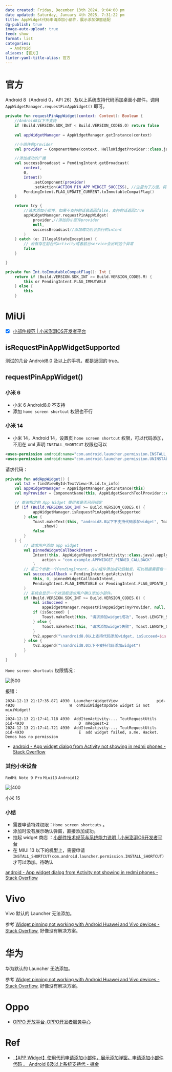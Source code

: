 ```yaml
---
date created: Friday, December 13th 2024, 9:04:00 pm
date updated: Saturday, January 4th 2025, 7:31:22 pm
title: AppWidget代码申请添加小部件，展示添加弹窗适配
dg-publish: true
image-auto-upload: true
feed: show
format: list
categories:
  - Android
aliases: [官方]
linter-yaml-title-alias: 官方
---
```


# 官方

Android 8（Android 0，API 26）及以上系统⽀持代码添加桌⾯⼩部件。调⽤ `AppWidgetManager.requestPinAppWidget()` 即可。

```kotlin
private fun requestPinAppWidget(context: Context): Boolean {
    //Android8以下不支持
    if (Build.VERSION.SDK_INT < Build.VERSION_CODES.O) return false
    
    val appWidgetManager = AppWidgetManager.getInstance(context)

    //小组件的provider
    val provider = ComponentName(context, HelloWidgetProvider::class.java)

    //添加成功的广播
    val successBroadcast = PendingIntent.getBroadcast(
        context,
        0,
        Intent()
            .setComponent(provider)
            .setAction(ACTION_PIN_APP_WIDGET_SUCCESS), //这里为了方便，将广播发到HelloWidgetProvider
        PendingIntent.FLAG_UPDATE_CURRENT.toImmutableCompatFlag()
    )

    return try {
        //请求添加小部件，如果不支持的话会返回false，支持的话返回true
        appWidgetManager.requestPinAppWidget(
            provider,//添加的小部件provider
            null,
            successBroadcast//添加成功后会执行的intent
        )
    } catch (e: IllegalStateException) {
        // 没有存在前台的activity或者前台service会出现这个异常
        false
    }

}

private fun Int.toImmutableCompatFlag(): Int {
    return if (Build.VERSION.SDK_INT >= Build.VERSION_CODES.M) {
        this or PendingIntent.FLAG_IMMUTABLE
    } else {
        this
    }
```

# MiUi

- [x] [小部件规范 | 小米澎湃OS开发者平台](https://dev.mi.com/xiaomihyperos/documentation/detail?pId=1664)

## isRequestPinAppWidgetSupported

测试的几台 Android8.0 及以上的手机，都是返回的 true。

## requestPinAppWidget()

### 小米 6

- 小米 6 Android8.0 不支持
- 添加 `home screen shortcut` 权限也不行

### 小米 14

- 小米 14，Android 14，设置页 `home screen shortcut` 权限，可以代码添加，不用在 xml 声明 `INSTALL_SHORTCUT` 权限也可以

```xml
<uses-permission android:name="com.android.launcher.permission.INSTALL_SHORTCUT" />
<uses-permission android:name="com.android.launcher.permission.UNINSTALL_SHORTCUT" />
```

请求代码：

```kotlin
private fun addAppWidget() {
	val tv2 = findViewById<TextView>(R.id.tv_info)
	val appWidgetManager = AppWidgetManager.getInstance(this)
	val myProvider = ComponentName(this, AppWidgetSearchToolProvider::class.java)

	// 查询指定的 App Widget 提供者是否已经绑定
	if (if (Build.VERSION.SDK_INT >= Build.VERSION_CODES.O) {
			appWidgetManager.isRequestPinAppWidgetSupported
		} else {
			Toast.makeText(this, "android8.0以下不支持代码添加widget", Toast.LENGTH_SHORT)
				.show()
			false
		}
	) {
		// 请求用户添加 app widget
		val pinnedWidgetCallbackIntent =
			Intent(this, AppWidgetRequestPinActivity::class.java).apply {
				action = "com.example.APPWIDGET_PINNED_CALLBACK"
			}
		// 第三个参数一个PendingIntent，在小组件添加成功后触发，可以根据需要做一些添加成功监听
		val successCallback = PendingIntent.getActivity(
			this, 0, pinnedWidgetCallbackIntent,
			PendingIntent.FLAG_IMMUTABLE or PendingIntent.FLAG_UPDATE_CURRENT
		)
		// 系统会显示一个对话框请求用户确认添加小部件。
		if (Build.VERSION.SDK_INT >= Build.VERSION_CODES.O) {
			val isSucceed =
				appWidgetManager.requestPinAppWidget(myProvider, null, successCallback)
			if (isSucceed) {
				Toast.makeText(this, "请求添加widget成功", Toast.LENGTH_SHORT).show()
			} else {
				Toast.makeText(this, "请求添加widget失败", Toast.LENGTH_SHORT).show()
			}
			tv2.append("\nandroid8.0以上支持代码添加widget, isSucceed=$isSucceed")
		} else {
			tv2.append("\nandroid8.0以下不支持代码添加widget")
		}
	}
}
```

`Home screen shortcuts` 权限情况：

![|500](https://raw.githubusercontent.com/hacket/ObsidianOSS/master/obsidian/20241213211854.png)

报错：

```
2024-12-13 21:17:35.871 4930  Launcher:WidgetView                 pid-4930                        W  onMiuiWidgetUpdate widget is not miuiWidget!
...
2024-12-13 21:17:41.718 4930  AddItemActivity-... TcutRequestUtils pid-4930                        D  mRequest=2
2024-12-13 21:17:41.721 4930  AddItemActivity-... TcutRequestUtils pid-4930                        E  add widget failed, a.me. Hacket. Demos has no permission
```

- [android - App widget dialog from Activity not showing in redmi phones - Stack Overflow](https://stackoverflow.com/questions/57781688/app-widget-dialog-from-activity-not-showing-in-redmi-phones)

### 其他小米设备

`RedMi Note 9 Pro` `Miui13` `Android12`

![|400](https://raw.githubusercontent.com/hacket/ObsidianOSS/master/obsidian/20241213214455.png)

小米 15

### 小结

- 需要申请特殊权限：`Home screen shortcuts` 。
- 添加时没有展示确认弹窗，直接添加成功。
- 拉起 widget 商店 ：[小部件技术规范与系统能力说明 | 小米澎湃OS开发者平台](https://dev.mi.com/xiaomihyperos/documentation/detail?pId=1584#_16)
- 在 MIUI 13 以下的机型上，需要申请 `INSTALL_SHORTCUT(com.android.launcher.permission.INSTALL_SHORTCUT)` 才可以添加。待确认

[android - App widget dialog from Activity not showing in redmi phones - Stack Overflow](https://stackoverflow.com/questions/57781688/app-widget-dialog-from-activity-not-showing-in-redmi-phones)

# Vivo

Vivo 默认的 Launcher 无法添加。

参考 [Widget pinning not working with Android Huawei and Vivo devices - Stack Overflow](https://stackoverflow.com/questions/72492999/widget-pinning-not-working-with-android-huawei-and-vivo-devices), 好像没有解决方案。

# 华为

华为默认的 Launcher 无法添加。

参考 [Widget pinning not working with Android Huawei and Vivo devices - Stack Overflow](https://stackoverflow.com/questions/72492999/widget-pinning-not-working-with-android-huawei-and-vivo-devices), 好像没有解决方案。

# Oppo

- [OPPO 开放平台-OPPO开发者服务中心](https://open.oppomobile.com/new/developmentDoc/info?id=11733)

# Ref

- [【APP Widget】使用代码申请添加小部件，展示添加弹窗。申请添加小部件代码 。 Android 8及以上系统⽀持代 - 掘金](https://juejin.cn/post/7302241918351114274)
